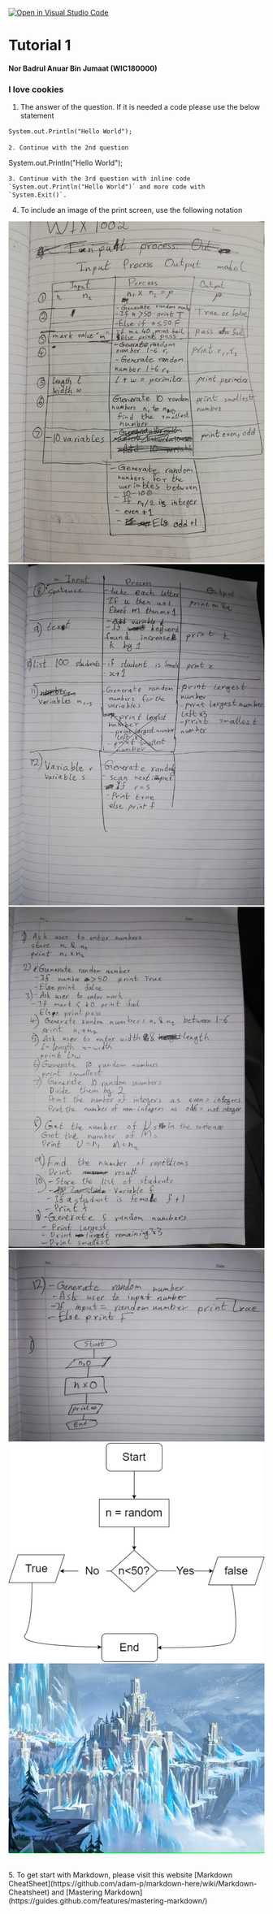 [![Open in Visual Studio Code](https://classroom.github.com/assets/open-in-vscode-c66648af7eb3fe8bc4f294546bfd86ef473780cde1dea487d3c4ff354943c9ae.svg)](https://classroom.github.com/online_ide?assignment_repo_id=9011859&assignment_repo_type=AssignmentRepo)
# Tutorial 1

#### Nor Badrul Anuar Bin Jumaat (WIC180000)
### I love cookies
1. The answer of the question. If it is needed a code please use the below statement

```
System.out.Println("Hello World");

2. Continue with the 2nd question

```
System.out.Println("Hello World");
```
3. Continue with the 3rd question with inline code `System.out.Println("Hello World")` and more code with `System.Exit()`.
```
4. To include an image of the print screen, use the following notation


![Image Description](d.jpeg)
![Image Description](b.jpeg)
![Image Description](c.jpeg)
![Image Description](a.jpeg)
![](2.png)
![Image Description](Banner_ElementIce.jpg)



<br />
5. To get start with Markdown, please visit this website [Markdown CheatSheet](https://github.com/adam-p/markdown-here/wiki/Markdown-Cheatsheet) and [Mastering Markdown](https://guides.github.com/features/mastering-markdown/)
